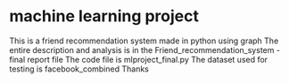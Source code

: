 # machine learning project
This is a friend recommendation system made in python using graph
The entire description and analysis is in the Friend_recommendation_system - final report file
The code file is mlproject_final.py
The dataset used for testing is facebook_combined
Thanks
